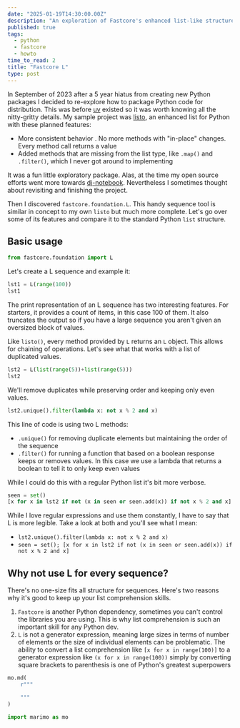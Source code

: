 ```yaml
---
date: "2025-01-19T14:30:00.00Z"
description: "An exploration of Fastcore's enhanced list-like structure"
published: true
tags:
  - python
  - fastcore
  - howto
time_to_read: 2
title: "Fastcore L"
type: post
---
```

<!---->
In September of 2023 after a 5 year hiatus from creating new Python packages I decided to re-explore how to package Python code for distribution. This was before [uv](https://docs.astral.sh/uv/) existed so it was worth knowing all the nitty-gritty details. My sample project was [listo](https://github.com/pydanny/listo), an enhanced list for Python with these planned features:

- More consistent behavior . No more methods with "in-place" changes. Every method call returns a value
- Added methods that are missing from the list type, like `.map()` and `.filter()`, which I never got around to implementing

It was a fun little exploratory package. Alas, at the time my open source efforts went more towards [dj-notebook](https://github.com/pydanny/dj-notebook). Nevertheless I sometimes thought about revisiting and finishing the project.

Then I discovered `fastcore.foundation.L`. This handy sequence tool is similar in concept to my own `listo` but much more complete. Let's go over some of its features and compare it to the standard Python `list` structure.
<!---->
## Basic usage

```python {.marimo}
from fastcore.foundation import L
```

Let's create a L sequence and example it:

```python {.marimo}
lst1 = L(range(100))
lst1
```

The print representation of an L sequence has two interesting features. For starters, it provides a count of items, in this case 100 of them. It also truncates the output so if you have a large sequence you aren't given an oversized block of values.
<!---->
Like `listo()`, every method provided by `L` returns an `L` object. This allows for chaining of operations. Let's see what that works with a list of duplicated values.

```python {.marimo}
lst2 = L(list(range(5))+list(range(5)))
lst2
```

We'll remove duplicates while preserving order and keeping only even values.

```python {.marimo}
lst2.unique().filter(lambda x: not x % 2 and x)
```

This line of code is using two L methods:
- `.unique()` for removing duplicate elements but maintaining the order of the sequence
- `.filter()` for running a function that based on a boolean response keeps or removes values. In this case we use a lambda that returns a boolean to tell it to only keep even values
<!---->
While I could do this with a regular Python list it's bit more verbose.

```python {.marimo}
seen = set()
[x for x in lst2 if not (x in seen or seen.add(x)) if not x % 2 and x]
```

While I love regular expressions and use them constantly, I have to say that L is more legible. Take a look at both and you'll see what I mean:

- `lst2.unique().filter(lambda x: not x % 2 and x)`
- `seen = set(); [x for x in lst2 if not (x in seen or seen.add(x)) if not x % 2 and x]`
<!---->
## Why not use L for every sequence?
<!---->
There's no one-size fits all structure for sequences. Here's two reasons why it's good to keep up your list comprehension skills.
<!---->
1. `Fastcore` is another Python dependency, sometimes you can't control the libraries you are using. This is why list comprehension is such an important skill for any Python dev.
2. `L` is not a generator expression, meaning large sizes in terms of number of elements or the size of individual elements can be problematic. The ability to convert a list comprehension like `[x for x in range(100)]` to a generator expression like `(x for x in range(100))` simply by converting square brackets to parenthesis is one of Python's greatest superpowers

```python {.marimo hide_code="true"}
mo.md(
    r"""

    """
)
```

```python {.marimo}
import marimo as mo
```